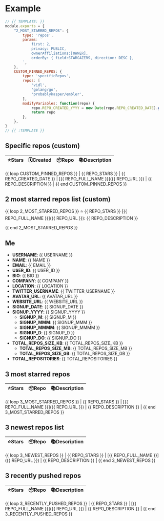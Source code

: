 # Example

```js
// {{ TEMPLATE: }}
module.exports = {
    "2_MOST_STARRED_REPOS": {
        type: 'repos',
        params: `
            first: 2,
            privacy: PUBLIC,
            ownerAffiliations:[OWNER],
            orderBy: { field:STARGAZERS, direction: DESC },
        `,
    },
    CUSTOM_PINNED_REPOS: {
        type: 'specificRepos',
        repos: [
            'vidl',
            'golang/go',
            'probablykasper/embler',
        ],
        modifyVariables: function(repo) {
            repo.REPO_CREATED_YYYY = new Date(repo.REPO_CREATED_DATE).getFullYear()
            return repo
        },
    },
}
// {{ :TEMPLATE }}
```

## Specific repos (custom)

| ⭐️Stars   | 🗓Created | 📦Repo    | 📚Description |
| --------- | -------- | ----------- | -------------- |
{{ loop CUSTOM_PINNED_REPOS }}
| {{ REPO_STARS }} | {{ REPO_CREATED_DATE }} | [{{ REPO_FULL_NAME }}]({{ REPO_URL }}) | {{ REPO_DESCRIPTION }} |
{{ end CUSTOM_PINNED_REPOS }}

## 2 most starred repos list (custom)

{{ loop 2_MOST_STARRED_REPOS }}
⭐️ {{ REPO_STARS }} [{{ REPO_FULL_NAME }}]({{ REPO_URL }}): {{ REPO_DESCRIPTION }}

{{ end 2_MOST_STARRED_REPOS }}

## Me

- **USERNAME**: {{ USERNAME }}
- **NAME**: {{ NAME }}
- **EMAIL**: {{ EMAIL }}
- **USER_ID**: {{ USER_ID }}
- **BIO**: {{ BIO }}
- **COMPANY**: {{ COMPANY }}
- **LOCATION**: {{ LOCATION }}
- **TWITTER_USERNAME**: {{ TWITTER_USERNAME }}
- **AVATAR_URL**: {{ AVATAR_URL }}
- **WEBSITE_URL**: {{ WEBSITE_URL }}
- **SIGNUP_DATE**: {{ SIGNUP_DATE }}
- **SIGNUP_YYYY**: {{ SIGNUP_YYYY }}
  - **SIGNUP_M**: {{ SIGNUP_M }}
  - **SIGNUP_MMM**: {{ SIGNUP_MMM }}
  - **SIGNUP_MMMM**: {{ SIGNUP_MMMM }}
  - **SIGNUP_D**: {{ SIGNUP_D }}
  - **SIGNUP_DO**: {{ SIGNUP_DO }}
- **TOTAL_REPOS_SIZE_KB**: {{ TOTAL_REPOS_SIZE_KB }}
  - **TOTAL_REPOS_SIZE_MB**: {{ TOTAL_REPOS_SIZE_MB }}
  - **TOTAL_REPOS_SIZE_GB**: {{ TOTAL_REPOS_SIZE_GB }}
- **TOTAL_REPOSITORIES**: {{ TOTAL_REPOSITORIES }}

## 3 most starred repos

| ⭐️Stars   | 📦Repo    | 📚Description |
| --------- | ----------- | -------------- |
{{ loop 3_MOST_STARRED_REPOS }}
| {{ REPO_STARS }} | [{{ REPO_FULL_NAME }}]({{ REPO_URL }}) | {{ REPO_DESCRIPTION }} |
{{ end 3_MOST_STARRED_REPOS }}

## 3 newest repos list

| ⭐️Stars   | 📦Repo    | 📚Description |
| --------- | ----------- | -------------- |
{{ loop 3_NEWEST_REPOS }}
| {{ REPO_STARS }} | [{{ REPO_FULL_NAME }}]({{ REPO_URL }}) | {{ REPO_DESCRIPTION }} |
{{ end 3_NEWEST_REPOS }}

## 3 recently pushed repos

| ⭐️Stars   | 📦Repo    | 📚Description |
| --------- | ----------- | -------------- |
{{ loop 3_RECENTLY_PUSHED_REPOS }}
| {{ REPO_STARS }} | [{{ REPO_FULL_NAME }}]({{ REPO_URL }}) | {{ REPO_DESCRIPTION }} |
{{ end 3_RECENTLY_PUSHED_REPOS }}

